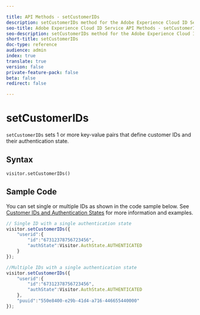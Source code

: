 ```yaml
---

title: API Methods - setCustomerIDs
description: setCustomerIDs method for the Adobe Experience Cloud ID Service API
seo-title: Adobe Experience Cloud ID Service API Methods - setCustomerIDs
seo-description: setCustomerIDs method for the Adobe Experience Cloud ID Service API
short-title: setCustomerIDs
doc-type: reference
audience: admin
index: true
translate: true
version: false
private-feature-pack: false
beta: false
redirect: false

---
```


<!--Meta Data Values

**Required Meta for search optimization and page data**

title: free text string

description: free text string

seo-title: free text string

seo-description: free text string

**Optional Meta for extended capabilities**

audience:
all (default), admin, developer, end-user
 
index: true (default), false
 
translate:
true (default), false
 
doc-type:
reference (default), tutorials

version:
false (default), Classic, Standard, 6.5, 6.4, 6.3, 6.2
 
private-feature-pack:
false (default), true
 
beta:
false (default), true
 
redirect:
false (default), pathname
-->

# setCustomerIDs

`setCustomerIDs` sets 1 or more key-value pairs that define customer IDs and their authentication state.

## Syntax

`visitor.setCustomerIDs()`

## Sample Code

You can set single or multiple IDs as shown in the code sample below. See [Customer IDs and Authentication States](mcvid-authenticated-state.html#) for more information and examples.

```javascript
// Single ID with a single authentication state
visitor.setCustomerIDs({
    "userid":{
        "id":"67312378756723456",
        "authState":Visitor.AuthState.AUTHENTICATED
    }
});

//Multiple IDs with a single authentication state
visitor.setCustomerIDs({
    "userid":{
        "id":"67312378756723456",
        "authState":Visitor.AuthState.AUTHENTICATED
    },
    "puuid":"550e8400-e29b-41d4-a716-446655440000"
});
```
